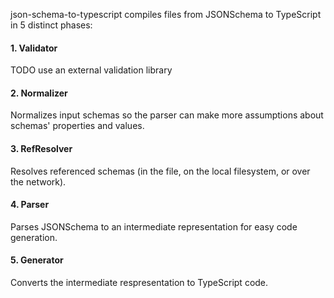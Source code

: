 json-schema-to-typescript compiles files from JSONSchema to TypeScript in 5 distinct phases:

#### 1. Validator

TODO use an external validation library

#### 2. Normalizer

Normalizes input schemas so the parser can make more assumptions about schemas' properties and values.

#### 3. RefResolver

Resolves referenced schemas (in the file, on the local filesystem, or over the network).

#### 4. Parser

Parses JSONSchema to an intermediate representation for easy code generation.

#### 5. Generator

Converts the intermediate respresentation to TypeScript code.